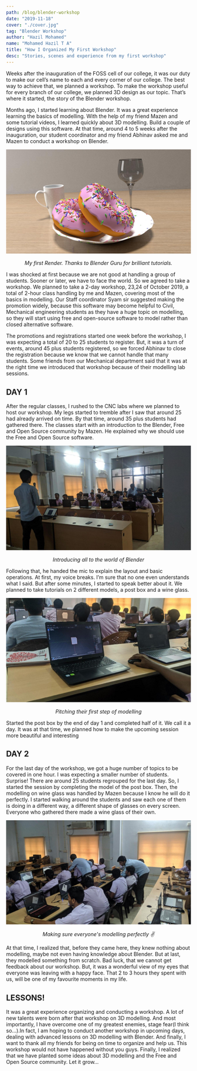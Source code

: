 ```yaml
---
path: /blog/blender-workshop
date: "2019-11-18"
cover: "./cover.jpg"
tag: "Blender Workshop"
author: "Hazil Mohamed"
name: "Mohamed Hazil T A"
title: "How I Organized My First Workshop"
desc: "Stories, scenes and experience from my first workshop"
---
```



Weeks after the inauguration of the FOSS cell of our college, it was our duty to make our cell’s name to each and every corner of our college. The best way to achieve that, we planned a workshop. To make the workshop useful for every branch of our college, we planned 3D design as our topic. That’s where it started, the story of the Blender workshop.

Months ago, I started learning about Blender. It was a great experience learning the basics of modelling. With the help of my friend Mazen and some tutorial videos, I learned quickly about 3D modelling. Build a couple of designs using this software. At that time, around 4 to 5 weeks after the inauguration, our student coordinator and my friend Abhinav asked me and Mazen to conduct a workshop on Blender.

![First Render](./my-first-render.jpg "My First Render")
<p style="text-align: center"><em>My first Render. Thanks to Blender Guru for brilliant tutorials.</em></p>

I was shocked at first because we are not good at handling a group of students. Sooner or later, we have to face the world. So we agreed to take a workshop. We planned to take a 2-day workshop, 23,24 of October 2019, a total of 2-hour class handling by me and Mazen, covering most of the basics in modelling. Our Staff coordinator Syam sir suggested making the promotion widely, because this software may become helpful to Civil, Mechanical engineering students as they have a huge topic on modelling, so they will start using free and open-source software to model rather than closed alternative software.

The promotions and registrations started one week before the workshop, I was expecting a total of 20 to 25 students to register. But, it was a turn of events, around 45 plus students registered, so we forced Abhinav to close the registration because we know that we cannot handle that many students. Some friends from our Mechanical department said that it was at the right time we introduced that workshop because of their modelling lab sessions.

## DAY 1

After the regular classes, I rushed to the CNC labs where we planned to host our workshop. My legs started to tremble after I saw that around 25 had already arrived on time. By that time, around 35 plus students had gathered there. The classes start with an introduction to the Blender, Free and Open Source community by Mazen. He explained why we should use the Free and Open Source software. 

![Introduction](./introduction.jpg)
<p style="text-align: center"><em>Introducing all to the world of Blender</em></p>

Following that, he handed the mic to explain the layout and basic operations. At first, my voice breaks. I’m sure that no one even understands what I said. But after some minutes, I started to speak better about it. We planned to take tutorials on 2 different models, a post box and a wine glass. 

![Baby steps](./first-step.jpg "Baby steps...")
<p style="text-align: center"><em>Pitching their first step of modelling</em></p>

Started the post box by the end of day 1 and completed half of it. We call it a day. It was at that time, we planned how to make the upcoming session more beautiful and interesting

## DAY 2

For the last day of the workshop, we got a huge number of topics to be covered in one hour. I was expecting a smaller number of students. Surprise! There are around 25 students regrouped for the last day. So, I started the session by completing the model of the post box. Then, the modelling on wine glass was handled by Mazen because I know he will do it perfectly. I started walking around the students and saw each one of them is doing in a different way, a different shape of glasses on every screen. Everyone who gathered there made a wine glass of their own. 

![Helping](./helping.jpg "Helping everyone...")
<p style="text-align: center"><em>Making sure everyone's modelling perfectly ✌️</em></p>

At that time, I realized that, before they came here, they knew nothing about modelling, maybe not even having knowledge about Blender. But at last, they modelled something from scratch. Bad luck, that we cannot get feedback about our workshop. But, it was a wonderful view of my eyes that everyone was leaving with a happy face. That 2 to 3 hours they spent with us, will be one of my favourite moments in my life. 

## LESSONS!

It was a great experience organizing and conducting a workshop. A lot of new talents were born after that workshop on 3D modelling. And most importantly, I have overcome one of my greatest enemies, stage fear(I think so...).In fact, I am hoping to conduct another workshop in upcoming days, dealing with advanced lessons on 3D modelling with Blender.  And finally, I want to thank all my friends for being on time to organize and help us. This workshop would not have happened without you guys. Finally, I realized that we have planted some ideas about 3D modelling and the Free and Open Source community. Let it grow...

